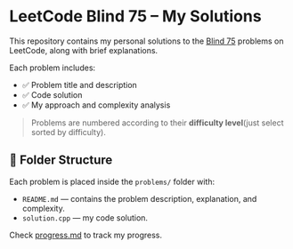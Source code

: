 # LeetCode Blind 75 – My Solutions

This repository contains my personal solutions to the [Blind 75](https://leetcode.com/problem-list/r3q9lspc/) problems on LeetCode, along with brief explanations.

Each problem includes:

-   ✅ Problem title and description
-   ✅ Code solution
-   ✅ My approach and complexity analysis

> Problems are numbered according to their **difficulty level**(just select sorted by difficulty).

## 📂 Folder Structure

Each problem is placed inside the `problems/` folder with:

-   `README.md` — contains the problem description, explanation, and complexity.
-   `solution.cpp` — my code solution.

Check [progress.md](./progress.md) to track my progress.
